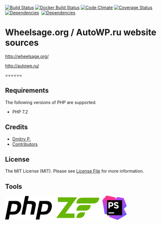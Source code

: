 [![Build Status](https://travis-ci.org/autowp/autowp.svg?branch=master)](https://travis-ci.org/autowp/autowp)
[![Docker Build Status](https://img.shields.io/docker/build/autowp/autowp.svg)](https://hub.docker.com/r/autowp/autowp/)
[![Code Climate](https://codeclimate.com/github/autowp/autowp/badges/gpa.svg)](https://codeclimate.com/github/autowp/autowp)
[![Coverage Status](https://coveralls.io/repos/github/autowp/autowp/badge.svg?branch=master)](https://coveralls.io/github/autowp/autowp?branch=master)
[![Dependencies](https://david-dm.org/autowp/autowp.svg)](https://david-dm.org/autowp/autowp)&nbsp;
[![Dependencies](https://david-dm.org/autowp/autowp/dev-status.svg)](https://david-dm.org/autowp/autowp)

# Wheelsage.org / AutoWP.ru website sources

<http://wheelsage.org/>

<http://autowp.ru/>

======

## Requirements

The following versions of PHP are supported.

* PHP 7.2

## Credits

- [Dmitry P.](https://github.com/autowp)
- [Contributors](https://github.com/autowp/autowp/contributors)


## License

The MIT License (MIT). Please see [License File](https://github.com/thephpleague/oauth2-facebook/blob/master/LICENSE) for more information.

## Tools

<a href="https://php.net/"><img src="php.svg" height="80" ></a>
<a href="https://framework.zend.com/"><img src="zf-logo.png" height="80" ></a>
<a href="https://www.jetbrains.com/phpstorm/"><img src="phpstorm.svg" height="80" ></a>
